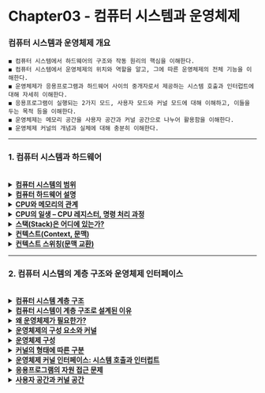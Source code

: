 # Chapter03 - 컴퓨터 시스템과 운영체제

### 컴퓨터 시스템과 운영체제 개요

```
◼ 컴퓨터 시스템에서 하드웨어의 구조와 작동 원리의 핵심을 이해한다.
◼ 컴퓨터 시스템에서 운영체제의 위치와 역할을 알고, 그에 따른 운영체제의 전체 기능을 이해한다.
◼ 운영체제가 응용프로그램과 하드웨어 사이의 중개자로서 제공하는 시스템 호출과 인터럽트에 대해 자세히 이해한다.
◼ 응용프로그램이 실행되는 2가지 모드, 사용자 모드와 커널 모드에 대해 이해하고, 이들을 두는 목적 등을 이해한다.
◼ 운영체제는 메모리 공간을 사용자 공간과 커널 공간으로 나누어 활용함을 이해한다.
◼ 운영체제 커널의 개념과 실체에 대해 충분히 이해한다.
```
 <hr>

### 1. 컴퓨터 시스템과 하드웨어
<br>

<details>
  <summary><span style="border-bottom:0.05em solid"><strong>컴퓨터 시스템의 범위</strong></span></summary>
    <ul>
     <li>컴퓨터 시스템의 계층</li> 
     <ul>
      <li>1) 응용프로그램 층</li>
      <li>2) 운영체제 층</li>
      <li>3) 컴퓨터 하드웨어 층</li>
     </ul>
     <li>컴퓨터 시스템 계층 구조의 특징</li> 
     <ul>
      <li>사용자는 응용프로그램과 GUI/도구프로그램(툴 /유틸리티)을 통해 컴퓨터 활용</li>
      <li>하드웨어는 모두 운영체제의 배타적 독점적 지배 받음</li>
      <li>사용자나 응용프로그램의 하드웨어에 대한 직접 접근 불허 → 반드시 운영체제를 통해서만 접근 가능</li>
     </ul>
  </ul>
  <img src="https://user-images.githubusercontent.com/36596037/226596063-13093717-c866-47f5-8bff-8980f7a92c72.png">
</details>

<details>
  <summary><span style="border-bottom:0.05em solid"><strong>컴퓨터 하드웨어 설명</strong></span></summary>
    <ul>
     <li>CPU(Central Processing Unit)</li> 
     <ul>
      <li>컴퓨터의 가장 핵심 장치이며 프로그램 코드(기계 명령)를 해석하여 실행하는 중앙처리장치</li>
      <li>전원이 공급될 때 작동 시작, 메모리에 적재된 프로그램 실행</li>
     </ul>
     <li>메모리</li> 
     <ul>
      <li>CPU에 의해 실행되는 프로그램 코드와 데이터가 적재되는 공간 → 반도체 메모리 RAM</li>
      <li>프로그램은 실행되기 위해 반드시 메모리에 적재되어야 함</li>
     </ul>
     <li>캐시 메모리(Cache Memory)</li> 
     <ul>
      <li>CPU의 프로그램 실행 속도를 높이기 위해, CPU와 메모리 사이에 소량의 빠른 메모리(고가의 메모리)를 설치하게 되었음</li>
      <li>캐시 메모리가 있는 경우 CPU는 캐시 메모리에서만 프로그램 실행/li>
     </ul>
     <li>장치(device)들</li> 
     <ul>
      <li>키보드, 프린터, 스캐너 등</li>
     </ul>
     <li>버스(bus)</li> 
     <ul>
      <li>하드웨어들이 데이터를 주고받기 위해 0과 1의 디지털 신호가 지나가는 여러 가닥의 선을 다발로 묶어 부르는 용어</li>
      <li>버스의 종류(버스에 지나다니는 정보에 따라)</li>
      <ul>
       <li>주소 버스(address bus) - 주소 신호가 지나다니는 버스</li>
       <li>데이터 버스(data bus) - 데이터 신호가 지나다니는 버스</li>
       <li>제어 버스(control bus) - 제어 신호가 지나다니는 버스</li>
      </ul>
      <li>주소</li>
      <ul>
       <li>메모리, 입출력 장치나 저장 장치 내에 있는 저장소(레지스터들)에 대한 번지이며 0번지에서 시작하는 양수</li>
       <li>주소 버스는 주소 값이 전달되는 여러 선의 다발</li>
       <li>CPU는 메모리나 입출력 장치에 값을 쓰거나 읽을 때 반드시 주소를 발생시킴</li>
      </ul>
      <li>목적에 따라 버스 구분</li>
      <ul>
       <li>시스템 버스(system bus): CPU, 캐시 메모리, 메모리 등 빠른 하드웨어들 사이에 데이터 전송 → 고속도로에 비유</li>
       <li>입출력 버스(I/O bus) : 상대적으로 느린 입출력 장치들로 부터 입출력 데이터 전송 → 일반 도로에 비유</li>
      </ul>
  </ul>
</details>

<details>
  <summary><span style="border-bottom:0.05em solid"><strong>CPU와 메모리의 관계</strong></span></summary>
    <ul>
     <li>32비트 컴퓨터란?</li> 
     <ul>
      <li>32비트 CPU를 가진 컴퓨터</li>
     </ul>
     <li>32비트 CPU란?</li> 
     <ul>
      <li>한번에 32비트를 처리할 수 있는 내부구조(레지스터, ALU 등)를 갖는 CPU</li>
      <li>CPU에 32개의 주소선 있음</li>
      <ul>
       <li>CPU의 액세스 범위: 232개의 서로 다른 주소(0 ~ 232-1 번지)</li>
       <li>한 번지의 공간이 1바이트이므로, 232개의 주소 = 232 바이트 = 4GB</li>
       <li>32비트 CPU를 가진 컴퓨터에 4GB이상 메모리를 설치할 경우에는 4GB를 넘어선 영역은 사용할 수 없음</li>
     </ul>
      <li>CPU에 입출력 되는 32개의 데이터 선 있음</li>
     </ul>
  </ul>
  <img src="https://user-images.githubusercontent.com/36596037/226597511-a77f671a-c2b5-4c49-bf6c-d98a4938b456.png">
</details>

<details>
  <summary><span style="border-bottom:0.05em solid"><strong>CPU의 일생 – CPU 레지스터, 명령 처리 과정</strong></span></summary>
    <ul>
     <li>CPU 레지스터들</li> 
     <ul>
      <li>PC(Program Counter) - 다음에 실행할 명령의 메모리 주소 저장</li>
      <li>IR(Instruction Register) - 현재 실행하기 위해 메모리로부터 읽어 온 명령 저장</li>
      <li>SP(Stack Pointer) - 스택의 톱 메모리 주소 저장</li>
      <li>상태 레지스터(status register) - CPU의 상태 정보나 인터럽트 금지 등의 제어 정보 저장</li>
      <li>데이터 레지스터들(data registers) - 연산에 사용되거나 사용될 데이터들 저장</li>
      <li>기타 특수용도 레지스터들 - 페이지 테이블이 저장된 메모리 주소를 가리키는 레지스터 등</li>
     </ul>
     <li>CPU 명령 사이클(instruction cycle) – CPU의 일생</li> 
     <ul>
      <li>CPU가 하나의 명령을 실행하는 과정</li>
      <li>CPU는 전원이 켜진 후 단순하게 명령 사이클 반복</li>
     </ul>
  </ul>
  <img src="https://user-images.githubusercontent.com/36596037/226598440-174eb550-33fc-4386-8f55-a8a819990933.png">
  <img src="https://user-images.githubusercontent.com/36596037/226598485-fc82c863-037e-451a-8e5e-3fef18f41570.png">
</details>
 
 <details>
  <summary><span style="border-bottom:0.05em solid"><strong>스택(Stack)은 어디에 있는가?</strong></span></summary>
    <ul>
     <li>프로그램이 실행되기 위해 운영체제가 할당하는 4개의 공간</li> 
     <ul>
      <li>1) 코드(code) 공간 – 프로그램 코드 적재</li>
      <li>2) 데이터(data) 공간 - 전역 변수들이 적재되는 공</li>
      <li>3) 힙(heap) 공간 – 프로그램에서 동적 할당 받는 공간</li>
      <li>4) 스택(stack) 공간 – 함수가 호출될 때 매개변수, 지역변수 등 저장</li>
     </ul>
     <li>스택</li> 
     <ul>
      <li>메모리의 일부를 스택으로 사용하도록 할당된 공간</li>
      <li>C운영체제는 각 프로그램에게 스택 공간을 할당하며 SP 레지스터는 현재 CPU가 실행중인 프로그램의 스택 꼭대기 주소를 가리킴</li>
     </ul>
  </ul>
  <img src="https://user-images.githubusercontent.com/36596037/226599142-f2afdea1-5d74-4b2c-94c8-cdf4f69b665b.png">
</details>
 
<details>
  <summary><span style="border-bottom:0.05em solid"><strong>컨텍스트(Context, 문맥)</strong></span></summary>
    <ul>
     <li>한 프로그램이 실행 중인 일체의 상황 혹은 상황 정보</li> 
     <ul>
      <li>CPU 레지스터들의 값</li>
      <ul>
       <li>PC(코드 주소), SP(스택 주소), 기타 다른 레지스터들의 값</li>
      </ul>
      <li>메모리</li>
      <ul>
       <li>프로그램 코드와 데이터, 스택, 동적 할당을 받아 저장한 값</li>
      </ul>
      <li>축소 정의한 컨텍스트(문맥)의 정의</li>
      <ul>
       <li>메모리의 내용은 문맥 교환시에도 유지되므로 CPU 레지스터들의 값만으로 정의</li>
      </ul>
     </ul>
 </ul>
 <img src="https://user-images.githubusercontent.com/36596037/226600101-5c7b03ee-1f69-4237-8b9c-192a70d5274a.png">
</details>
 
 <details>
  <summary><span style="border-bottom:0.05em solid"><strong>컨텍스트 스위칭(문맥 교환)</strong></span></summary>
    <ul>
     <li>CPU가 현재 프로그램의 실행을 중지하고 다른 프로그램을 실행할 때 발생</li> 
     <li>컨텍스트 스위칭 과정</li> 
     <ul>
      <li>1) 현재 실행중인 프로그램의 컨텍스트(CPU 레지스터들의 값)를 메모리에 저장</li> 
      <li>2) 새로 실행시킬 프로그램의 저장된 컨텍스트(CPU 레지스터들의 값)를 CPU에 복귀</li> 
     </ul>
  </ul>
   <img src="https://user-images.githubusercontent.com/36596037/226600195-23b5a2c6-17c1-457a-8007-8510897010ed.png">
</details>

<hr>

### 2. 컴퓨터 시스템의 계층 구조와 운영체제 인터페이스
<br>
 
<details>
  <summary><span style="border-bottom:0.05em solid"><strong>컴퓨터 시스템 계층 구조</strong></span></summary>
    <ol>
     <li>사용자</li> 
     <li>응용프로그램</li> 
     <li>운영체제</li> 
     <ul>
      <li>커널 코드</li> 
      <li>디바이스 드라이버</li> 
     </ul>
     <li>하드웨어</li> 
  </ol>
   <img src="https://user-images.githubusercontent.com/36596037/226600676-17241ac6-5de0-4895-a23d-873c9629f63a.png">
</details>
 
<details>
  <summary><span style="border-bottom:0.05em solid"><strong>컴퓨터 시스템이 계층 구조로 설계된 이유</strong></span></summary>
    <ul>
     <li>계층간 독립성 확보(칸막이가 있다고 생각 = 다른 계층의 상세 내용은 몰라도 사용 가능)를 위해</li> 
     <ul>
      <li>사용자</li> 
      <ul>
       <li>운영체제나 하드웨어에 대해 몰라도 응용프로그램으로 컴퓨터 활용</li> 
      </ul>
      <li>응용프로그램</li> 
      <ul>
       <li>컴퓨터 하드웨어의 타입이나 구조, 제어 방법을 몰라도 개발 가능</li>
       <li>컴퓨터 하드웨어가 바뀌어도 응용프로그램을 다시 작성할 필요 없음</li>
      </ul>
      <li>운영체제</li> 
      <ul>
       <li>운영체제는 장치 관련된 모든 작업을 디바이스 드라이버에게 요청</li>
       <li>응용프로그램과 하드웨어 사이의 인터페이스</li>
      </ul>
  </ul>
</details>
 
<details>
  <summary><span style="border-bottom:0.05em solid"><strong>왜 운영체제가 필요한가?</strong></span></summary>
    <ul>
     <li>운영체제가 없다면</li> 
     <ul>
      <li>응용프로그램이나 사용자가 직접 하드웨어를 제어해야 함</li> 
      <li>하드웨어에 대한 지식이 필요하며, 충돌, 관리, 보안의 문제 발생</li> >
     </ul>
     <li>운영체제의 필요성 → 자원에 대한 충돌 해결, 성능 최적화, 사용자의 시스템 사용 효율화</li>
  </ul>
</details>
 
 <details>
  <summary><span style="border-bottom:0.05em solid"><strong>운영체제의 구성 요소와 커널</strong></span></summary>
  <img src="https://user-images.githubusercontent.com/36596037/226601783-78d3bab0-f9d1-4839-91ee-8be87ccec5aa.png">
</details>
 
 <details>
  <summary><span style="border-bottom:0.05em solid"><strong>운영체제 구성</strong></span></summary>
    <ul>
     <li>운영체제 = 커널 + 툴 + 디바이스 드라이버</li> 
     <ul>
      <li>1) 커널(kernel)</li> 
      <ul>
       <li>운영체제의 핵심 부분, 좁은 의미의 운영체제, 부팅 후 메모리에 상주하는 코드와 데이터이며 운영체제의 핵심 기능 모두 구현</li> 
       <li>커널 코드는 함수들의 집합이며 커널 기능을 이용하려면 응용프로그램은 반드시 시스템 호출 사용</li> >
      </ul>
      <li>2) 도구(tool) 소프트웨어와 GUI</li>
      <ul>
       <li>사용자가 컴퓨터를 편리하게 사용할 수 있도록 제공하는 툴 소프트웨어 혹은 툴 응용프로그램</li> 
      </ul>
      <li>3) 디바이스 드라이버(device driver)</li>
      <ul>
       <li>장치를 직접 제어하고 입출력을 담당하는 소프트웨어</li> 
      </ul>
     </ul>
  </ul>
 <img src="https://user-images.githubusercontent.com/36596037/226602418-bcd23719-7efb-4663-bd8c-a1e040e896e2.png">
</details>

<details>
  <summary><span style="border-bottom:0.05em solid"><strong>커널의 형태에 따른 구분</strong></span></summary>
    <ul>
     <li>모놀리식(Monolithic) 커널</li> 
     <ul>
      <li>단일 커널이라고도 부르며 커널의 모든 기능이 하나의 덩어리로 구현됨 → Unix, Linux, DOS, Solaris 등</li> 
     </ul>
     <li>마이크로(Micro) 커널</li> 
     <ul>
      <li>기본 핵심 기능만 커널에 구현하고 나머지 기능은 ‘서버’라는 프로세스로 제공 → Mach, QNX, Symbian, Mac OS X, Minix</li> 
     </ul>
     <li>하이브리드(혼합형) 커널</li> 
     <ul>
      <li>현재는 순수 마이크로 커널 방식은 없고 모놀리식 커널과 마이크로 커널의 장단점을 섞어서 사용 → Windows</li> 
     </ul>
  </ul>
</details>
 
 <details>
  <summary><span style="border-bottom:0.05em solid"><strong>운영체제 커널 인터페이스: 시스템 호출과 인터럽트</strong></span></summary>
    <ul>
     <li>커널에 접근하는 2가지의 인터페이스: 시스템 호출과 인터럽트</li> 
     <ul>
      <li>1) 시스템 호출 → 응용 프로그램에서 커널을 호출하는 방법</li> 
      <li>2) 인터럽트 → 하드웨어에서 커널을 호출하는 방법</li> 
     </ul>
     <li>1) 시스템 호출(system call)</li> 
     <ul>
      <li>커널과 응용프로그램 사이의 인터페이스이며 응용프로그램에서 커널 기능을 사용할 수 있는 유일한 방법</li> 
      <li>시스템 호출 라이브러리를 통해 다양한 시스템 호출 함수 제공하며 운영체제 패키지에 포함됨</li> 
     </ul>
     <li>2) 인터럽트(interrupt)</li> 
     <ul>
      <li>커널과 하드웨어 장치 사이의 인터페이스</li> 
      <li>인터럽트가 발생하면</li> 
      <ul>
       <li>① CPU는 하던 일을 중단하고 인터럽트 서비스 루틴(ISR: Interrupt Service Routine) 실행</li> 
       <li>② 인터럽트 서비스 루틴은 대부분 디바이스 드라이버 내에 있음</li> 
       <li>③ 인터럽트 서비스 루틴은 커널 영역에 적재</li> 
       <li>④ CPU는 인터럽트 서비스 루틴의 실행을 마치면 하던 작업 계속</li> 
      </ul>
      <li>인터럽트 활용</li> 
      <ul>
       <li>운영체제가 장치에게 지시한 입출력 작업의 완료, 예고 없는 네트워크 데이터의 도착, 키보드나 마우스의 입력, 부족한 배터리 경고 등 장치와 관련된 모든 이벤트 처리</li> 
      </ul>
     </ul>
  </ul>

<img src="https://user-images.githubusercontent.com/36596037/226603160-f959d282-3a8c-47b1-b2d5-79f417260c1f.png">
</details>
 
  <details>
  <summary><span style="border-bottom:0.05em solid"><strong>응용프로그램의 자원 접근 문제</strong></span></summary>
    <ul>
     <li>근래의 운영체제는 다수의 응용프로그램이 한 컴퓨터에서 동시에 실행되는 형태</li> 
     <li>다양한 문제점</li> 
     <ul>
      <li>응용프로그램이 직접 컴퓨터 자원에 접근하면 충돌과 훼손 발생</li> 
      <li>다른 응용프로그램이 적재된 메모리 훼손 가능</li> 
     </ul>
     <li>해결 방안</li> 
     <ul>
      <li>응용프로그램의 자원 접근을 불허하며 자원에 대한 모든 접근은 커널에만 부여</li> 
     </ul>
     <li>구체적인 해결 방법</li> 
     <ul>
      <li>1) 메모리 공간을 사용자 공간과 커널 공간으로 분리 → 응용프로그램은 사용자 공간에만 적재, 커널은 커널 공간에만 적재</li>
      <li>2) CPU의 실행 모드를 사용자 모드와 커널 모드로 분리</li>
      <li>3) 응용프로그램이 커널 기능을 이용하고자 할 때, 시스템 호출을 이용해서만 커널 코드 이용</li>
     </ul>
  </ul>
</details>
 
 <details>
  <summary><span style="border-bottom:0.05em solid"><strong>사용자 공간과 커널 공간</strong></span></summary>
    <ul>
     <li>운영체제는 CPU로 액세스(접근) 할 수 있는 전체 주소공간을 2개의 공간으로 분리</li> 
     <ul>
      <li>1) 사용자 공간(user space)</li> 
      <ul>
       <li>응용프로그램이 적재되고 응용프로그램의 변수가 만들어지고, 동적으로 할당 받는 공간</li> 
       <li>사용자 모드로만 동작</li> 
      </ul>
      <li>2) 커널 공간(kernel space)</li> 
      <ul>
       <li>커널만 사용할 수 있는 공간</li> 
       <li>커널 코드, 커널 데이터 등 커널에 의해 배타적으로사용되는 공간이며 디바이스 드라이버도 포함됨</li> 
       <li>커널 모드로만 동작</li> 
      </ul> 
     </ul>
  </ul>
<img src="https://user-images.githubusercontent.com/36596037/226605299-6fddb95d-13f5-49d7-9948-f3f495732771.png">
</details>
 
 
